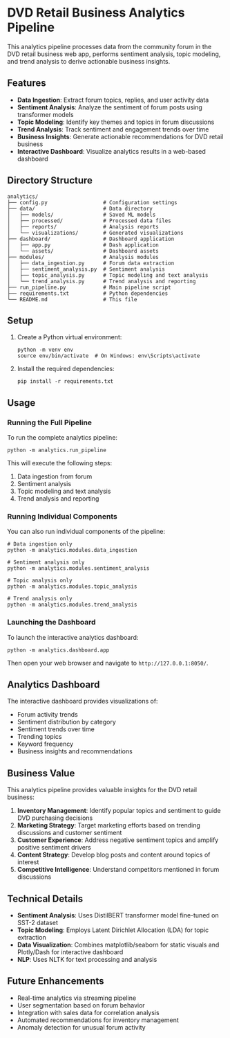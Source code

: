 # DVD Retail Business Analytics Pipeline

This analytics pipeline processes data from the community forum in the DVD retail business web app, performs sentiment analysis, topic modeling, and trend analysis to derive actionable business insights.

## Features

- **Data Ingestion**: Extract forum topics, replies, and user activity data
- **Sentiment Analysis**: Analyze the sentiment of forum posts using transformer models
- **Topic Modeling**: Identify key themes and topics in forum discussions
- **Trend Analysis**: Track sentiment and engagement trends over time
- **Business Insights**: Generate actionable recommendations for DVD retail business
- **Interactive Dashboard**: Visualize analytics results in a web-based dashboard

## Directory Structure

```
analytics/
├── config.py                  # Configuration settings
├── data/                      # Data directory
│   ├── models/                # Saved ML models
│   ├── processed/             # Processed data files
│   ├── reports/               # Analysis reports
│   └── visualizations/        # Generated visualizations
├── dashboard/                 # Dashboard application
│   ├── app.py                 # Dash application
│   └── assets/                # Dashboard assets
├── modules/                   # Analysis modules
│   ├── data_ingestion.py      # Forum data extraction
│   ├── sentiment_analysis.py  # Sentiment analysis
│   ├── topic_analysis.py      # Topic modeling and text analysis
│   └── trend_analysis.py      # Trend analysis and reporting
├── run_pipeline.py            # Main pipeline script
├── requirements.txt           # Python dependencies
└── README.md                  # This file
```

## Setup

1. Create a Python virtual environment:
   ```
   python -m venv env
   source env/bin/activate  # On Windows: env\Scripts\activate
   ```

2. Install the required dependencies:
   ```
   pip install -r requirements.txt
   ```

## Usage

### Running the Full Pipeline

To run the complete analytics pipeline:

```
python -m analytics.run_pipeline
```

This will execute the following steps:
1. Data ingestion from forum
2. Sentiment analysis
3. Topic modeling and text analysis
4. Trend analysis and reporting

### Running Individual Components

You can also run individual components of the pipeline:

```
# Data ingestion only
python -m analytics.modules.data_ingestion

# Sentiment analysis only
python -m analytics.modules.sentiment_analysis

# Topic analysis only
python -m analytics.modules.topic_analysis

# Trend analysis only
python -m analytics.modules.trend_analysis
```

### Launching the Dashboard

To launch the interactive analytics dashboard:

```
python -m analytics.dashboard.app
```

Then open your web browser and navigate to `http://127.0.0.1:8050/`.

## Analytics Dashboard

The interactive dashboard provides visualizations of:

- Forum activity trends
- Sentiment distribution by category
- Sentiment trends over time
- Trending topics
- Keyword frequency
- Business insights and recommendations

## Business Value

This analytics pipeline provides valuable insights for the DVD retail business:

1. **Inventory Management**: Identify popular topics and sentiment to guide DVD purchasing decisions
2. **Marketing Strategy**: Target marketing efforts based on trending discussions and customer sentiment
3. **Customer Experience**: Address negative sentiment topics and amplify positive sentiment drivers
4. **Content Strategy**: Develop blog posts and content around topics of interest
5. **Competitive Intelligence**: Understand competitors mentioned in forum discussions

## Technical Details

- **Sentiment Analysis**: Uses DistilBERT transformer model fine-tuned on SST-2 dataset
- **Topic Modeling**: Employs Latent Dirichlet Allocation (LDA) for topic extraction
- **Data Visualization**: Combines matplotlib/seaborn for static visuals and Plotly/Dash for interactive dashboard
- **NLP**: Uses NLTK for text processing and analysis

## Future Enhancements

- Real-time analytics via streaming pipeline
- User segmentation based on forum behavior
- Integration with sales data for correlation analysis
- Automated recommendations for inventory management
- Anomaly detection for unusual forum activity